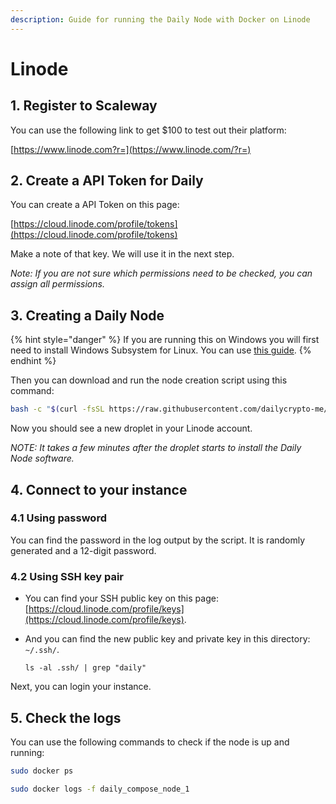```yaml
---
description: Guide for running the Daily Node with Docker on Linode
---
```


# Linode

## 1. Register to Scaleway

You can use the following link to get $100 to test out their platform:

[https://www.linode.com?r=](https://www.linode.com/?r=)

## 2. Create a API Token for Daily

You can create a API Token on this page:

[https://cloud.linode.com/profile/tokens](https://cloud.linode.com/profile/tokens)

Make a note of that key. We will use it in the next step.

_Note: If you are not sure which permissions need to be checked, you can assign all permissions._

## 3. Creating a Daily Node

{% hint style="danger" %}
If you are running this on Windows you will first need to install Windows Subsystem for Linux. You can use [this guide](https://docs.microsoft.com/en-us/windows/wsl/install-win10).
{% endhint %}

Then you can download and run the node creation script using this command:

```bash
bash -c "$(curl -fsSL https://raw.githubusercontent.com/dailycrypto-me/daily-ops/master/scripts/one-click-Linode.sh)"
```

Now you should see a new droplet in your Linode account.

_NOTE: It takes a few minutes after the droplet starts to install the Daily Node software._

## 4. Connect to your instance

### 4.1 Using password

You can find the password in the log output by the script. It is randomly generated and a 12-digit password.

### 4.2 Using SSH key pair

* You can find your SSH public key on this page: [https://cloud.linode.com/profile/keys](https://cloud.linode.com/profile/keys).
*   And you can find the new public key and private key in this directory: `~/.ssh/`.

    ```
    ls -al .ssh/ | grep "daily"
    ```

Next, you can login your instance.

## 5. Check the logs

You can use the following commands to check if the node is up and running:

```bash
sudo docker ps

sudo docker logs -f daily_compose_node_1
```
